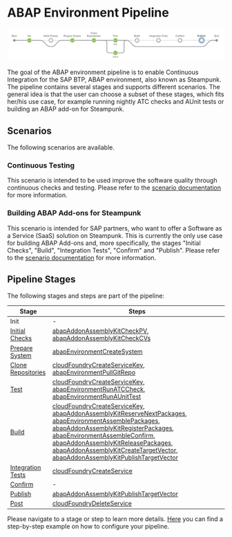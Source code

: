 # ABAP Environment Pipeline

![ABAP Environment Pipeline](../../images/abapPipelineOverviewFull.png)

The goal of the ABAP environment pipeline is to enable Continuous Integration for the SAP BTP, ABAP environment, also known as Steampunk.
The pipeline contains several stages and supports different scenarios. The general idea is that the user can choose a subset of these stages, which fits her/his use case, for example running nightly ATC checks and AUnit tests or building an ABAP add-on for Steampunk.

## Scenarios

The following scenarios are available.

### Continuous Testing

This scenario is intended to be used improve the software quality through continuous checks and testing. Please refer to the [scenario documentation](../../scenarios/abapEnvironmentTest.md) for more information.

### Building ABAP Add-ons for Steampunk

This scenario is intended for SAP partners, who want to offer a Software as a Service (SaaS) solution on Steampunk. This is currently the only use case for building ABAP Add-ons and, more specifically, the stages "Initial Checks", "Build", "Integration Tests", "Confirm" and "Publish". Please refer to the [scenario documentation](../../scenarios/abapEnvironmentAddons.md) for more information.

## Pipeline Stages

The following stages and steps are part of the pipeline:

| Stage                    | Steps |
|--------------------------|-------|
| Init                     | -     |
| [Initial Checks](stages/initialChecks.md)           | [abapAddonAssemblyKitCheckPV](https://sap.github.io/jenkins-library/steps/abapAddonAssemblyKitCheckPV/), [abapAddonAssemblyKitCheckCVs](https://sap.github.io/jenkins-library/steps/abapAddonAssemblyKitCheckCVs/)|
| [Prepare System](stages/prepareSystem.md)           | [abapEnvironmentCreateSystem](https://sap.github.io/jenkins-library/steps/abapEnvironmentCreateSystem/) |
| [Clone Repositories](stages/cloneRepositories.md)       | [cloudFoundryCreateServiceKey](https://sap.github.io/jenkins-library/steps/cloudFoundryCreateServiceKey/), [abapEnvironmentPullGitRepo](https://sap.github.io/jenkins-library/steps/abapEnvironmentPullGitRepo/)|
| [Test](stages/test.md)                      | [cloudFoundryCreateServiceKey](https://sap.github.io/jenkins-library/steps/cloudFoundryCreateServiceKey/), [abapEnvironmentRunATCCheck](https://sap.github.io/jenkins-library/steps/abapEnvironmentRunATCCheck/), [abapEnvironmentRunAUnitTest](https://sap.github.io/jenkins-library/steps/abapEnvironmentRunAUnitTest/) |
| [Build](stages/build.md)                    | [cloudFoundryCreateServiceKey](https://sap.github.io/jenkins-library/steps/cloudFoundryCreateServiceKey/), [abapAddonAssemblyKitReserveNextPackages](https://sap.github.io/jenkins-library/steps/abapAddonAssemblyKitReserveNextPackages/), [abapEnvironmentAssemblePackages](https://sap.github.io/jenkins-library/steps/abapEnvironmentAssemblePackages/), [abapAddonAssemblyKitRegisterPackages](https://sap.github.io/jenkins-library/steps/abapAddonAssemblyKitRegisterPackages/), [abapEnvironmentAssembleConfirm](https://sap.github.io/jenkins-library/steps/abapEnvironmentAssembleConfirm/), [abapAddonAssemblyKitReleasePackages](https://sap.github.io/jenkins-library/steps/abapAddonAssemblyKitReleasePackages/), [abapAddonAssemblyKitCreateTargetVector](https://sap.github.io/jenkins-library/steps/abapAddonAssemblyKitCreateTargetVector/), [abapAddonAssemblyKitPublishTargetVector](https://sap.github.io/jenkins-library/steps/abapAddonAssemblyKitPublishTargetVector/)|
| [Integration Tests](stages/integrationTest.md)        | [cloudFoundryCreateService](https://sap.github.io/jenkins-library/steps/cloudFoundryCreateService/)|
| [Confirm](stages/confirm.md)                  | -     |
| [Publish](stages/publish.md)                  | [abapAddonAssemblyKitPublishTargetVector](https://sap.github.io/jenkins-library/steps/abapAddonAssemblyKitPublishTargetVector/)|
| [Post](stages/post.md)                     | [cloudFoundryDeleteService](https://sap.github.io/jenkins-library/steps/cloudFoundryDeleteService/)|

Please navigate to a stage or step to learn more details. [Here](configuration.md) you can find a step-by-step example on how to configure your pipeline.
